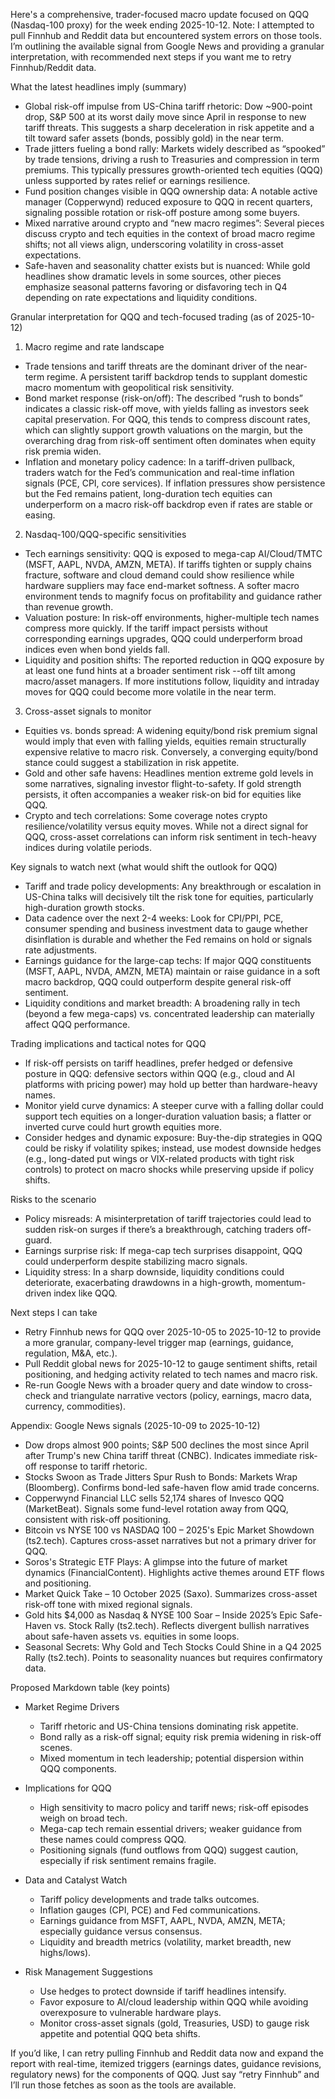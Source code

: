 Here's a comprehensive, trader-focused macro update focused on QQQ (Nasdaq-100 proxy) for the week ending 2025-10-12. Note: I attempted to pull Finnhub and Reddit data but encountered system errors on those tools. I’m outlining the available signal from Google News and providing a granular interpretation, with recommended next steps if you want me to retry Finnhub/Reddit data.

What the latest headlines imply (summary)
- Global risk-off impulse from US-China tariff rhetoric: Dow ~900-point drop, S&P 500 at its worst daily move since April in response to new tariff threats. This suggests a sharp deceleration in risk appetite and a tilt toward safer assets (bonds, possibly gold) in the near term.
- Trade jitters fueling a bond rally: Markets widely described as “spooked” by trade tensions, driving a rush to Treasuries and compression in term premiums. This typically pressures growth-oriented tech equities (QQQ) unless supported by rates relief or earnings resilience.
- Fund position changes visible in QQQ ownership data: A notable active manager (Copperwynd) reduced exposure to QQQ in recent quarters, signaling possible rotation or risk-off posture among some buyers.
- Mixed narrative around crypto and “new macro regimes”: Several pieces discuss crypto and tech equities in the context of broad macro regime shifts; not all views align, underscoring volatility in cross-asset expectations.
- Safe-haven and seasonality chatter exists but is nuanced: While gold headlines show dramatic levels in some sources, other pieces emphasize seasonal patterns favoring or disfavoring tech in Q4 depending on rate expectations and liquidity conditions.

Granular interpretation for QQQ and tech-focused trading (as of 2025-10-12)
1) Macro regime and rate landscape
- Trade tensions and tariff threats are the dominant driver of the near-term regime. A persistent tariff backdrop tends to supplant domestic macro momentum with geopolitical risk sensitivity.
- Bond market response (risk-on/off): The described “rush to bonds” indicates a classic risk-off move, with yields falling as investors seek capital preservation. For QQQ, this tends to compress discount rates, which can slightly support growth valuations on the margin, but the overarching drag from risk-off sentiment often dominates when equity risk premia widen.
- Inflation and monetary policy cadence: In a tariff-driven pullback, traders watch for the Fed’s communication and real-time inflation signals (PCE, CPI, core services). If inflation pressures show persistence but the Fed remains patient, long-duration tech equities can underperform on a macro risk-off backdrop even if rates are stable or easing.

2) Nasdaq-100/QQQ-specific sensitivities
- Tech earnings sensitivity: QQQ is exposed to mega-cap AI/Cloud/TMTC (MSFT, AAPL, NVDA, AMZN, META). If tariffs tighten or supply chains fracture, software and cloud demand could show resilience while hardware suppliers may face end-market softness. A softer macro environment tends to magnify focus on profitability and guidance rather than revenue growth.
- Valuation posture: In risk-off environments, higher-multiple tech names compress more quickly. If the tariff impact persists without corresponding earnings upgrades, QQQ could underperform broad indices even when bond yields fall.
- Liquidity and position shifts: The reported reduction in QQQ exposure by at least one fund hints at a broader sentiment risk --off tilt among macro/asset managers. If more institutions follow, liquidity and intraday moves for QQQ could become more volatile in the near term.

3) Cross-asset signals to monitor
- Equities vs. bonds spread: A widening equity/bond risk premium signal would imply that even with falling yields, equities remain structurally expensive relative to macro risk. Conversely, a converging equity/bond stance could suggest a stabilization in risk appetite.
- Gold and other safe havens: Headlines mention extreme gold levels in some narratives, signaling investor flight-to-safety. If gold strength persists, it often accompanies a weaker risk-on bid for equities like QQQ.
- Crypto and tech correlations: Some coverage notes crypto resilience/volatility versus equity moves. While not a direct signal for QQQ, cross-asset correlations can inform risk sentiment in tech-heavy indices during volatile periods.

Key signals to watch next (what would shift the outlook for QQQ)
- Tariff and trade policy developments: Any breakthrough or escalation in US-China talks will decisively tilt the risk tone for equities, particularly high-duration growth stocks.
- Data cadence over the next 2-4 weeks: Look for CPI/PPI, PCE, consumer spending and business investment data to gauge whether disinflation is durable and whether the Fed remains on hold or signals rate adjustments.
- Earnings guidance for the large-cap techs: If major QQQ constituents (MSFT, AAPL, NVDA, AMZN, META) maintain or raise guidance in a soft macro backdrop, QQQ could outperform despite general risk-off sentiment.
- Liquidity conditions and market breadth: A broadening rally in tech (beyond a few mega-caps) vs. concentrated leadership can materially affect QQQ performance.

Trading implications and tactical notes for QQQ
- If risk-off persists on tariff headlines, prefer hedged or defensive posture in QQQ: defensive sectors within QQQ (e.g., cloud and AI platforms with pricing power) may hold up better than hardware-heavy names.
- Monitor yield curve dynamics: A steeper curve with a falling dollar could support tech equities on a longer-duration valuation basis; a flatter or inverted curve could hurt growth equities more.
- Consider hedges and dynamic exposure: Buy-the-dip strategies in QQQ could be risky if volatility spikes; instead, use modest downside hedges (e.g., long-dated put wings or VIX-related products with tight risk controls) to protect on macro shocks while preserving upside if policy shifts.

Risks to the scenario
- Policy misreads: A misinterpretation of tariff trajectories could lead to sudden risk-on surges if there’s a breakthrough, catching traders off-guard.
- Earnings surprise risk: If mega-cap tech surprises disappoint, QQQ could underperform despite stabilizing macro signals.
- Liquidity stress: In a sharp downside, liquidity conditions could deteriorate, exacerbating drawdowns in a high-growth, momentum-driven index like QQQ.

Next steps I can take
- Retry Finnhub news for QQQ over 2025-10-05 to 2025-10-12 to provide a more granular, company-level trigger map (earnings, guidance, regulation, M&A, etc.).
- Pull Reddit global news for 2025-10-12 to gauge sentiment shifts, retail positioning, and hedging activity related to tech names and macro risk.
- Re-run Google News with a broader query and date window to cross-check and triangulate narrative vectors (policy, earnings, macro data, currency, commodities).

Appendix: Google News signals (2025-10-09 to 2025-10-12)
- Dow drops almost 900 points; S&P 500 declines the most since April after Trump's new China tariff threat (CNBC). Indicates immediate risk-off response to tariff rhetoric.
- Stocks Swoon as Trade Jitters Spur Rush to Bonds: Markets Wrap (Bloomberg). Confirms bond-led safe-haven flow amid trade concerns.
- Copperwynd Financial LLC sells 52,174 shares of Invesco QQQ (MarketBeat). Signals some fund-level rotation away from QQQ, consistent with risk-off positioning.
- Bitcoin vs NYSE 100 vs NASDAQ 100 – 2025's Epic Market Showdown (ts2.tech). Captures cross-asset narratives but not a primary driver for QQQ.
- Soros's Strategic ETF Plays: A glimpse into the future of market dynamics (FinancialContent). Highlights active themes around ETF flows and positioning.
- Market Quick Take – 10 October 2025 (Saxo). Summarizes cross-asset risk-off tone with mixed regional signals.
- Gold hits $4,000 as Nasdaq & NYSE 100 Soar – Inside 2025’s Epic Safe-Haven vs. Stock Rally (ts2.tech). Reflects divergent bullish narratives about safe-haven assets vs. equities in some loops.
- Seasonal Secrets: Why Gold and Tech Stocks Could Shine in a Q4 2025 Rally (ts2.tech). Points to seasonality nuances but requires confirmatory data.

Proposed Markdown table (key points)

- Market Regime Drivers
  - Tariff rhetoric and US-China tensions dominating risk appetite.
  - Bond rally as a risk-off signal; equity risk premia widening in risk-off scenes.
  - Mixed momentum in tech leadership; potential dispersion within QQQ components.

- Implications for QQQ
  - High sensitivity to macro policy and tariff news; risk-off episodes weigh on broad tech.
  - Mega-cap tech remain essential drivers; weaker guidance from these names could compress QQQ.
  - Positioning signals (fund outflows from QQQ) suggest caution, especially if risk sentiment remains fragile.

- Data and Catalyst Watch
  - Tariff policy developments and trade talks outcomes.
  - Inflation gauges (CPI, PCE) and Fed communications.
  - Earnings guidance from MSFT, AAPL, NVDA, AMZN, META; especially guidance versus consensus.
  - Liquidity and breadth metrics (volatility, market breadth, new highs/lows).

- Risk Management Suggestions
  - Use hedges to protect downside if tariff headlines intensify.
  - Favor exposure to AI/cloud leadership within QQQ while avoiding overexposure to vulnerable hardware plays.
  - Monitor cross-asset signals (gold, Treasuries, USD) to gauge risk appetite and potential QQQ beta shifts.

If you’d like, I can retry pulling Finnhub and Reddit data now and expand the report with real-time, itemized triggers (earnings dates, guidance revisions, regulatory news) for the components of QQQ. Just say “retry Finnhub” and I’ll run those fetches as soon as the tools are available.